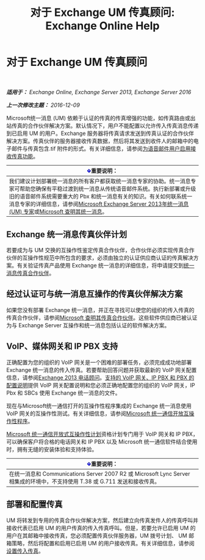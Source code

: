 ﻿---
title: '对于 Exchange UM 传真顾问: Exchange Online Help'
TOCTitle: 对于 Exchange UM 传真顾问
ms:assetid: 928a466d-cc0c-4160-bd4c-f0fc76b038d4
ms:mtpsurl: https://technet.microsoft.com/zh-cn/library/Ee364747(v=EXCHG.150)
ms:contentKeyID: 52061381
ms.date: 05/23/2018
mtps_version: v=EXCHG.150
ms.translationtype: MT
---

# 对于 Exchange UM 传真顾问

 

_**适用于：** Exchange Online, Exchange Server 2013, Exchange Server 2016_

_**上一次修改主题：** 2016-12-09_

Microsoft统一消息 (UM) 依赖于认证的传真的传真增强的功能，如传真路由或出站传真的合作伙伴解决方案。默认情况下，用户不能配置以允许传入传真消息传递到已启用 UM 的用户。Exchange 服务器将传真请求发送到传真认证的合作伙伴解决方案。传真伙伴的服务器接收传真数据，然后将其发送到收件人的邮箱中的电子邮件与传真包含.tif 附件的形式。有关详细信息，请参阅[为语音邮件用户启用接收传真功能](enable-voice-mail-users-to-receive-faxes-exchange-2013-help.md)。

<table>
<thead>
<tr class="header">
<th><img src="images/Bb124558.important(EXCHG.150).gif" title="重要说明" alt="重要说明" />重要说明：</th>
</tr>
</thead>
<tbody>
<tr class="odd">
<td>我们建议计划部署统一消息的所有客户都获取统一消息专家的协助。统一消息专家可帮助您确保有平稳过渡到统一消息从传统语音邮件系统。执行新部署或升级旧的语音邮件系统需要重大的 Pbx 和统一消息有关的知识。有关如何联系统一消息专家的详细信息，请参阅<a href="http://go.microsoft.com/fwlink/p/?linkid=262708">Microsoft Exchange Server 2013年统一消息 (UM) 专家</a>或<a href="https://go.microsoft.com/fwlink/p/?linkid=261951">Microsoft 查明其统一消息</a>。</td>
</tr>
</tbody>
</table>


## Exchange 统一消息传真伙伴计划

若要成为与 UM 交换的互操作性鉴定传真合作伙伴，合作伙伴必须实现传真合作伙伴的互操作性规范中所包含的要求，必须由独立的认证供应商认证的传真解决方案。有关验证传真产品使用 Exchange 统一消息的详细信息，将申请提交到[统一消息传真合作伙伴](mailto:fax-part@microsoft.com)。

## 经过认证可与统一消息互操作的传真伙伴解决方案

如果您没有部署 Exchange 统一消息，并正在寻找可以使您的组织的传入传真的传真合作伙伴，请参阅[Microsoft 查明其传真合作伙伴](https://go.microsoft.com/fwlink/p/?linkid=190238)。这些软件供应商已被认证为与 Exchange Server 互操作和统一消息包括认证的软件解决方案。

## VoIP、媒体网关和 IP PBX 支持

正确配置为您的组织的 VoIP 网关是一个困难的部署任务，必须完成成功地部署 Exchange 统一消息的传入传真。若要帮助回答问题并获取最新的 VoIP 网关配置信息，请参阅[Exchange 2013 电话顾问](telephony-advisor-for-exchange-2013-exchange-2013-help.md)。[支持的 VoIP 网关、IP PBX 和 PBX 的配置说明](configuration-notes-for-supported-voip-gateways-ip-pbxs-and-pbxs-exchange-2013-help.md)提供 VoIP 网关配置说明和您必须正确地配置您的组织的 VoIP 网关，IP Pbx 和 SBCs 使用 Exchange 统一消息的文件。

现在与Microsoft统一通信打开的互操作性程序集成的 Exchange 统一消息使用 VoIP 网关的互操作性测试。有关详细信息，请参阅[Microsoft 统一通信开放互操作性程序](http://go.microsoft.com/fwlink/p/?linkid=140722)。

[Microsoft 统一通信开放式互操作性计划](http://go.microsoft.com/fwlink/p/?linkid=140722)资格计划专门用于 VoIP 网关和 IP PBX，可以确保客户将合格的电话网关和 IP PBX 以及 Microsoft 统一通信软件结合使用时，拥有无缝的安装体验和支持体验。

<table>
<thead>
<tr class="header">
<th><img src="images/Bb124558.important(EXCHG.150).gif" title="重要说明" alt="重要说明" />重要说明：</th>
</tr>
</thead>
<tbody>
<tr class="odd">
<td>在统一消息和 Communications Server 2007 R2 或 Microsoft Lync Server 相集成的环境中，不支持使用 T.38 或 G.711 发送和接收传真。</td>
</tr>
</tbody>
</table>


## 部署和配置传真

UM 将转发到专用的传真合作伙伴解决方案，然后建立向传真发件人的传真呼叫并接收代表已启用 UM 的用户传真的传入传真呼叫。但是，若要允许已启用 UM 的用户在其邮箱中接收传真，您必须配置传真伙伴服务器，UM 拨号计划、 UM 邮箱策略，然后将配置和启用已启用 UM 的用户接收传真。有关详细信息，请参阅[设置传入传真](setting-up-incoming-faxing-exchange-2013-help.md)。

